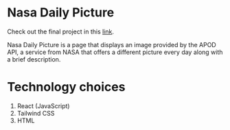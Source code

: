 # Nasa Daily Picture

Check out the final project in this [link](https://nasa-api-daily-picture.netlify.app).

Nasa Daily Picture is a page that displays an image provided by the APOD API, a service from NASA that offers a different picture every day along with a brief description.

# Technology choices

1. React (JavaScript)
2. Tailwind CSS
3. HTML
